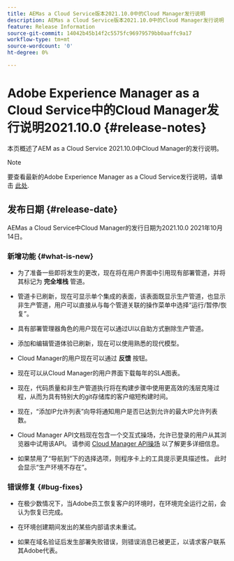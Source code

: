 ```yaml
---
title: AEMas a Cloud Service版本2021.10.0中的Cloud Manager发行说明
description: AEMas a Cloud Service版本2021.10.0中的Cloud Manager发行说明
feature: Release Information
source-git-commit: 14042b45b14f2c5575fc96979579bb0aaffc9a17
workflow-type: tm+mt
source-wordcount: '0'
ht-degree: 0%

---
```


# Adobe Experience Manager as a Cloud Service中的Cloud Manager发行说明2021.10.0 {#release-notes}

本页概述了AEM as a Cloud Service 2021.10.0中Cloud Manager的发行说明。

>[!NOTE]
>要查看最新的Adobe Experience Manager as a Cloud Service发行说明，请单击 [此处](https://experienceleague.adobe.com/docs/experience-manager-cloud-service/release-notes/release-notes/release-notes-current.html?lang=zh-Hans).

## 发布日期 {#release-date}

AEMas a Cloud Service中Cloud Manager的发行日期为2021.10.0 2021年10月14日。


### 新增功能 {#what-is-new}

* 为了准备一些即将发生的更改，现在将在用户界面中引用现有部署管道，并将其标记为 **完全堆栈** 管道。

* 管道卡已刷新，现在可显示单个集成的表面，该表面既显示生产管道，也显示非生产管道，用户可以直接从与每个管道关联的操作菜单中选择“运行/暂停/恢复”。

* 具有部署管理器角色的用户现在可以通过UI以自助方式删除生产管道。

* 添加和编辑管道体验已刷新，现在可以使用熟悉的现代模型。

* Cloud Manager的用户现在可以通过 **反馈** 按钮。

* 现在可以从Cloud Manager的用户界面下载每年的SLA图表。

* 现在，代码质量和非生产管道执行将在构建步骤中使用更高效的浅层克隆过程，从而为具有特别大的git存储库的客户缩短构建时间。

* 现在，“添加IP允许列表”向导将通知用户是否已达到允许的最大IP允许列表数。

* Cloud Manager API文档现在包含一个交互式操场，允许已登录的用户从其浏览器中试用该API。 请参阅 [Cloud Manager API操场](https://www.adobe.io/experience-cloud/cloud-manager/reference/playground/) 以了解更多详细信息。

* 如果禁用了“导航到”下的选择选项，则程序卡上的工具提示更具描述性。 此时会显示“生产环境不存在”。

### 错误修复 {#bug-fixes}

* 在极少数情况下，当Adobe员工恢复客户的环境时，在环境完全运行之前，会认为恢复已完成。

* 在环境创建期间发出的某些内部请求未重试。

* 如果在域名验证后发生部署失败错误，则错误消息已被更正，以请求客户联系其Adobe代表。

